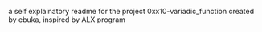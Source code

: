 a self explainatory readme for the project 0xx10-variadic_function created by ebuka, inspired by ALX program
